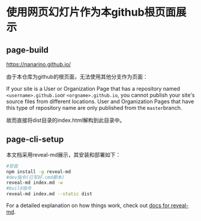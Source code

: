 # 使用网页幻灯片作为本github根页面展示



## page-build

<https://nanarino.github.io/>

由于本仓库为github的根页面，无法使用其他分支作为页面：

If your site is a User or Organization Page that has a repository named `<username>.github.io`or `<orgname>.github.io`, you cannot publish your site's source files from different locations. User and Organization Pages that have this type of repository name are only published from the `master`branch.

故而直接将dist目录的index.html解构到此目录中。



## page-cli-setup

本文档采用reveal-md展示，其安装和部署如下：

```bash
#安装
npm install -g reveal-md
#dev指令(已写好.cmd脚本)
reveal-md index.md -w
#build指令
reveal-md index.md --static dist
```

For a detailed explanation on how things work, check out [docs for reveal-md](https://github.com/webpro/reveal-md).